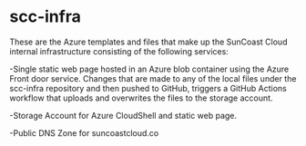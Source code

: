 # scc-infra

These are the Azure templates and files that make up the SunCoast Cloud internal infrastructure consisting of the following services:

-Single static web page hosted in an Azure blob container using the Azure Front door service. 
Changes that are made to any of the local files under the scc-infra repository and then pushed to GitHub, triggers a GitHub Actions workflow that uploads and overwrites the files to the storage account.

-Storage Account for Azure CloudShell and static web page.

-Public DNS Zone for suncoastcloud.co
